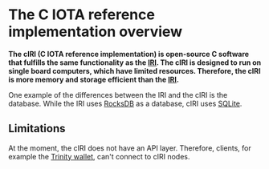 # The C IOTA reference implementation overview

**The cIRI (C IOTA reference implementation) is open-source C software that fulfills the same functionality as the [IRI](root://node-software/iri/0.1/introduction/overview.md). The cIRI is designed to run on single board computers, which have limited resources. Therefore, the cIRI is more memory and storage efficient than the [IRI](root://node-software/iri/0.1/introduction/overview.md).**

One example of the differences between the IRI and the cIRI is the database. While the IRI uses [RocksDB](https://rocksdb.org/) as a database, cIRI uses [SQLite](https://sqlite.org/index.html).

## Limitations

At the moment, the cIRI does not have an API layer. Therefore, clients, for example the [Trinity wallet](root://trinity/0.1/introduction/overview.md), can't connect to cIRI nodes.
